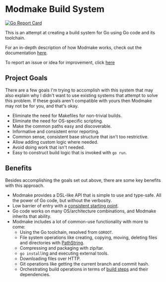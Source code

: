 # Modmake Build System

[![Go Report Card](https://goreportcard.com/badge/github.com/saylorsolutions/modmake)](https://goreportcard.com/report/github.com/saylorsolutions/modmake)

This is an attempt at creating a build system for Go using Go code and its toolchain.

For an in-depth description of how Modmake works, check out the documentation [here](https://saylorsolutions.github.io/modmake).

To report an issue or idea for improvement, click [here](https://github.com/saylorsolutions/modmake/issues/new/choose)

## Project Goals

There are a few goals I'm trying to accomplish with this system that may also explain why I didn't want to use existing systems that attempt to solve this problem.
If these goals aren't compatible with yours then Modmake may not be for you, and that's okay.

* Eliminate the need for Makefiles for non-trivial builds.
* Eliminate the need for OS-specific scripting.
* Make the common paths easy and discoverable.
* Informative and consistent error reporting.
* Common sense, consistent base structure that isn't too restrictive.
* Allow adding custom logic where needed.
* Avoid doing work that isn't needed.
* Easy to construct build logic that is invoked with `go run`.

## Benefits

Besides accomplishing the goals set out above, there are some key benefits with this approach.

* Modmake provides a DSL-like API that is simple to use and type-safe. All the power of Go code, but without the verbosity.
* Low barrier of entry with a [consistent starting point](example/helloworld/README.md).
* Go code works on many OS/architecture combinations, and Modmake inherits that ability.
* Modmake includes a lot of common-use functionality with more to come:
  * Using the Go toolchain, resolved from `GOROOT`.
  * File system operations like creating, copying, moving, deleting files and directories with [PathString](https://github.com/saylorsolutions/modmake/blob/main/pathstring.go).
  * Compressing and packaging with zip/tar.
  * `go install`ing and executing external tools.
  * Downloading files over HTTP.
  * Git operations like getting the current branch and commit hash.
  * Orchestrating build operations in terms of [build steps](https://saylorsolutions.github.io/modmake/#build-model_steps) and their dependencies.
